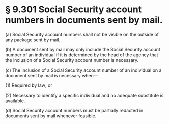 # § 9.301   Social Security account numbers in documents sent by mail.

(a) Social Security account numbers shall not be visible on the outside of any package sent by mail.


(b) A document sent by mail may only include the Social Security account number of an individual if it is determined by the head of the agency that the inclusion of a Social Security account number is necessary.


(c) The inclusion of a Social Security account number of an individual on a document sent by mail is necessary when—


(1) Required by law; or


(2) Necessary to identify a specific individual and no adequate substitute is available.


(d) Social Security account numbers must be partially redacted in documents sent by mail whenever feasible.














